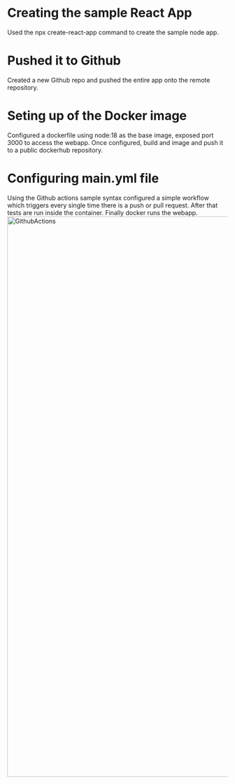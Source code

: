 # Creating the sample React App
  Used the npx create-react-app command to create the sample node app.
  
# Pushed it to Github
  Created a new Github repo and pushed the entire app onto the remote repository.

# Seting up of the Docker image
  Configured a dockerfile using node:18 as the base image, exposed port 3000 to access the webapp. Once configured, build and image and push it to a public dockerhub repository.

# Configuring main.yml file
  Using the Github actions sample syntax configured a simple workflow which triggers every single time there is a push or pull request. After that tests are run inside the container.
  Finally docker runs the webapp.
<img width="1280" alt="GithubActions" src="https://github.com/user-attachments/assets/d1559b13-84f1-436c-be79-686735e05fca" />
